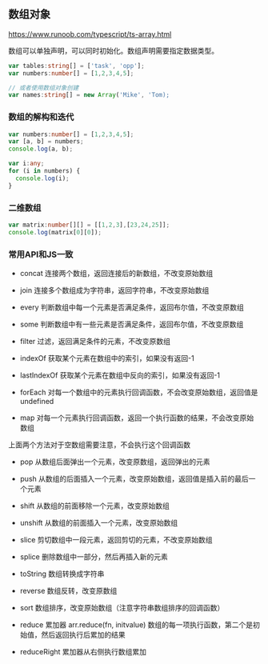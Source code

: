 ## 数组对象

https://www.runoob.com/typescript/ts-array.html

数组可以单独声明，可以同时初始化。数组声明需要指定数据类型。


```ts
var tables:string[] = ['task', 'opp'];
var numbers:number[] = [1,2,3,4,5];

// 或者使用数组对象创建
var names:string[] = new Array('Mike', 'Tom);
```

### 数组的解构和迭代

```ts
var numbers:number[] = [1,2,3,4,5];
var [a, b] = numbers;
console.log(a, b);

var i:any;
for (i in numbers) {
  console.log(i);
}
```

### 二维数组


```ts
var matrix:number[][] = [[1,2,3],[23,24,25]];
console.log(matrix[0][0]);
```

### 常用API和JS一致

- concat 连接两个数组，返回连接后的新数组，不改变原始数组

- join 连接多个数组成为字符串，返回字符串，不改变原始数组

- every 判断数组中每一个元素是否满足条件，返回布尔值，不改变原数组

- some 判断数组中有一些元素是否满足条件，返回布尔值，不改变原数组

- filter 过滤，返回满足条件的元素，不改变原数组

- indexOf 获取某个元素在数组中的索引，如果没有返回-1

- lastIndexOf 获取某个元素在数组中反向的索引，如果没有返回-1

- forEach 对每一个数组中的元素执行回调函数，不会改变原始数组，返回值是 undefined

- map 对每一个元素执行回调函数，返回一个执行函数的结果，不会改变原始数组

上面两个方法对于空数组需要注意，不会执行这个回调函数

- pop 从数组后面弹出一个元素，改变原数组，返回弹出的元素

- push 从数组的后面插入一个元素，改变原始数组，返回值是插入前的最后一个元素

- shift 从数组的前面移除一个元素，改变原始数组

- unshift 从数组的前面插入一个元素，改变原始数组

- slice 剪切数组中一段元素，返回剪切的元素，不改变原始数组

- splice 删除数组中一部分，然后再插入新的元素

- toString 数组转换成字符串

- reverse 数组反转，改变原数组

- sort 数组排序，改变原始数组（注意字符串数组排序的回调函数）

- reduce 累加器 arr.reduce(fn, initvalue) 数组的每一项执行函数，第二个是初始值，然后返回执行后累加的结果

- reduceRight 累加器从右侧执行数组累加
